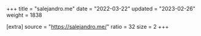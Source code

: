 +++
title = "salejandro.me"
date = "2022-03-22"
updated = "2023-02-26"
weight = 1838

[extra]
source = "https://salejandro.me/"
ratio = 32
size = 2
+++
